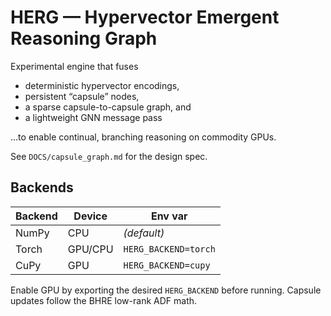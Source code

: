 # HERG — Hypervector Emergent Reasoning Graph

Experimental engine that fuses
* deterministic hypervector encodings,
* persistent “capsule” nodes,
* a sparse capsule-to-capsule graph, and
* a lightweight GNN message pass

…to enable continual, branching reasoning on commodity GPUs.

See `DOCS/capsule_graph.md` for the design spec.

## Backends

| Backend | Device | Env var |
|---------|--------|---------|
| NumPy   | CPU    | *(default)* |
| Torch   | GPU/CPU| `HERG_BACKEND=torch` |
| CuPy    | GPU    | `HERG_BACKEND=cupy` |

Enable GPU by exporting the desired `HERG_BACKEND` before running. Capsule updates follow the BHRE low-rank ADF math.
